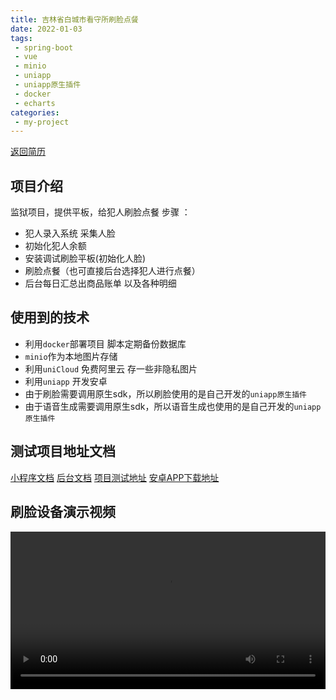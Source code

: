 ```yaml
---
title: 吉林省白城市看守所刷脸点餐
date: 2022-01-03
tags:
 - spring-boot
 - vue
 - minio
 - uniapp
 - uniapp原生插件
 - docker
 - echarts
categories:
 - my-project
---
```


[返回简历](../other/my.md)
## 项目介绍
监狱项目，提供平板，给犯人刷脸点餐
步骤 ：
- 犯人录入系统 采集人脸
- 初始化犯人余额
- 安装调试刷脸平板(初始化人脸)
- 刷脸点餐（也可直接后台选择犯人进行点餐）
- 后台每日汇总出商品账单 以及各种明细
## 使用到的技术 
- 利用`docker`部署项目 脚本定期备份数据库
- `minio`作为本地图片存储
- 利用`uniCloud` 免费阿里云 存一些非隐私图片
- 利用`uniapp` 开发安卓
- 由于刷脸需要调用原生sdk，所以刷脸使用的是自己开发的`uniapp原生插件`
- 由于语音生成需要调用原生sdk，所以语音生成也使用的是自己开发的`uniapp原生插件`
## 测试项目地址文档
[小程序文档](https://doc.icbcyct.com/)
[后台文档](https://doc.yourtools.icu/)
[项目测试地址](https://yunyusuo.yourtools.icu/)
[安卓APP下载地址](https://vkceyugu.cdn.bspapp.com/VKCEYUGU-ce2a3b14-ff17-44c7-a7e1-c5704a867607/b22b512a-9124-4d9d-9d6f-643442867575.apk)

## 刷脸设备演示视频
<video style="width: 100%" controls src="https://vkceyugu.cdn.bspapp.com/VKCEYUGU-ce2a3b14-ff17-44c7-a7e1-c5704a867607/84eb4232-a836-4864-8540-3677ffa614c4.mp4"/>







